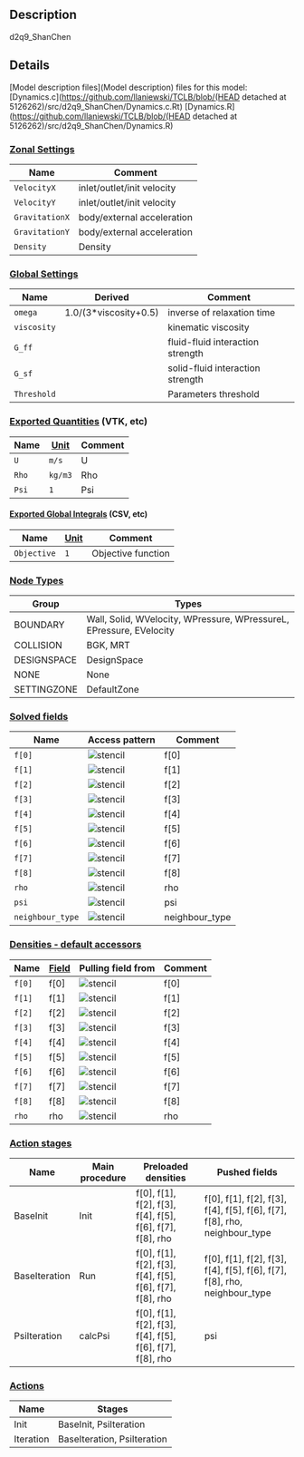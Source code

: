 

## Description
d2q9_ShanChen

## Details
[Model description files](Model description) files for this model:
[Dynamics.c](https://github.com/llaniewski/TCLB/blob/(HEAD detached at 5126262)/src/d2q9_ShanChen/Dynamics.c.Rt)
[Dynamics.R](https://github.com/llaniewski/TCLB/blob/(HEAD detached at 5126262)/src/d2q9_ShanChen/Dynamics.R)

### [Zonal Settings](Settings)

| Name | Comment |
| --- | --- |
|`VelocityX`|inlet/outlet/init velocity|
|`VelocityY`|inlet/outlet/init velocity|
|`GravitationX`|body/external acceleration|
|`GravitationY`|body/external acceleration|
|`Density`|Density|


### [Global Settings](Settings)

| Name | Derived | Comment |
| --- | --- | --- |
|`omega`|1.0/(3*viscosity+0.5)|inverse of relaxation time|
|`viscosity`||kinematic viscosity|
|`G_ff`||fluid-fluid interaction strength|
|`G_sf`||solid-fluid interaction strength|
|`Threshold`||Parameters threshold|

### [Exported Quantities](Quantities) (VTK, etc)

| Name | [Unit](Units) | Comment |
| --- | --- | --- |
|`U`|`m/s`|U|
|`Rho`|`kg/m3`|Rho|
|`Psi`|`1`|Psi|

#### [Exported Global Integrals](Globals) (CSV, etc)

| Name | [Unit](Units) | Comment |
| --- | --- | --- |
|`Objective`|`1`|Objective function|

### [Node Types](Node-Types)

| Group | Types |
| --- | --- |
|BOUNDARY|Wall, Solid, WVelocity, WPressure, WPressureL, EPressure, EVelocity|
|COLLISION|BGK, MRT|
|DESIGNSPACE|DesignSpace|
|NONE|None|
|SETTINGZONE|DefaultZone|

### [Solved fields](Fields)

| Name | Access pattern | Comment |
| --- | --- | --- |
|`f[0]`|![stencil](/images/st_a1p0p0p0p0p0p0.png)|f[0]|
|`f[1]`|![stencil](/images/st_a1n1p0p0n1p0p0.png)|f[1]|
|`f[2]`|![stencil](/images/st_a1p0n1p0p0n1p0.png)|f[2]|
|`f[3]`|![stencil](/images/st_a1p1p0p0p1p0p0.png)|f[3]|
|`f[4]`|![stencil](/images/st_a1p0p1p0p0p1p0.png)|f[4]|
|`f[5]`|![stencil](/images/st_a1n1n1p0n1n1p0.png)|f[5]|
|`f[6]`|![stencil](/images/st_a1p1n1p0p1n1p0.png)|f[6]|
|`f[7]`|![stencil](/images/st_a1p1p1p0p1p1p0.png)|f[7]|
|`f[8]`|![stencil](/images/st_a1n1p1p0n1p1p0.png)|f[8]|
|`rho`|![stencil](/images/st_a1p0p0p0p0p0p0.png)|rho|
|`psi`|![stencil](/images/st_a1n1n1p0p1p1p0.png)|psi|
|`neighbour_type`|![stencil](/images/st_a1n1n1p0p1p1p0.png)|neighbour_type|

### [Densities - default accessors](Densities)

| Name | [Field](Fields) | Pulling field from | Comment |
| --- | --- | --- | --- |
|`f[0]`|f[0]|![stencil](/images/st_a1p0p0p0p0p0p0.png)|f[0]|
|`f[1]`|f[1]|![stencil](/images/st_a1p1p0p0p1p0p0.png)|f[1]|
|`f[2]`|f[2]|![stencil](/images/st_a1p0p1p0p0p1p0.png)|f[2]|
|`f[3]`|f[3]|![stencil](/images/st_a1n1p0p0n1p0p0.png)|f[3]|
|`f[4]`|f[4]|![stencil](/images/st_a1p0n1p0p0n1p0.png)|f[4]|
|`f[5]`|f[5]|![stencil](/images/st_a1p1p1p0p1p1p0.png)|f[5]|
|`f[6]`|f[6]|![stencil](/images/st_a1n1p1p0n1p1p0.png)|f[6]|
|`f[7]`|f[7]|![stencil](/images/st_a1n1n1p0n1n1p0.png)|f[7]|
|`f[8]`|f[8]|![stencil](/images/st_a1p1n1p0p1n1p0.png)|f[8]|
|`rho`|rho|![stencil](/images/st_a1p0p0p0p0p0p0.png)|rho|

### [Action stages](Stages)

| Name | Main procedure | Preloaded densities | Pushed fields |
| --- | --- | --- | --- |
|BaseInit|Init|f[0], f[1], f[2], f[3], f[4], f[5], f[6], f[7], f[8], rho|f[0], f[1], f[2], f[3], f[4], f[5], f[6], f[7], f[8], rho, neighbour_type|
|BaseIteration|Run|f[0], f[1], f[2], f[3], f[4], f[5], f[6], f[7], f[8], rho|f[0], f[1], f[2], f[3], f[4], f[5], f[6], f[7], f[8], rho, neighbour_type|
|PsiIteration|calcPsi|f[0], f[1], f[2], f[3], f[4], f[5], f[6], f[7], f[8], rho|psi|


### [Actions](Stages)

| Name | Stages |
| --- | --- |
|Init|BaseInit, PsiIteration|
|Iteration|BaseIteration, PsiIteration|

